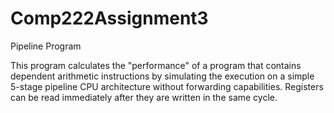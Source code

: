 # Comp222Assignment3
Pipeline Program

This program calculates the "performance" of a program that contains dependent arithmetic instructions by simulating the
execution on a simple 5-stage pipeline CPU architecture without forwarding capabilities. Registers can be read
immediately after they are written in the same cycle.

